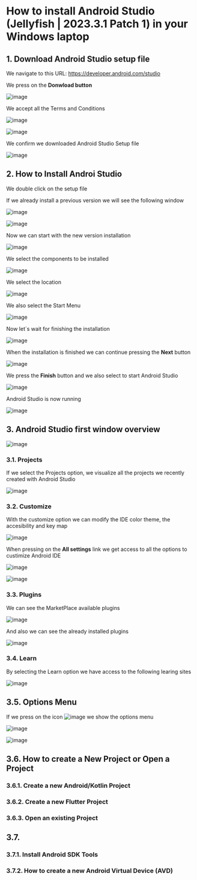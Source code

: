 # How to install Android Studio (Jellyfish | 2023.3.1 Patch 1) in your Windows laptop

## 1. Download Android Studio setup file

We navigate to this URL: https://developer.android.com/studio

We press on the **Donwload button**

![image](https://github.com/luiscoco/Android_Studio_Installation/assets/32194879/43ce0ff2-7531-48f8-8728-339e3ba49d3f)

We accept all the Terms and Conditions 

![image](https://github.com/luiscoco/Android_Studio_Installation/assets/32194879/8ac23496-c470-4b2f-ba24-7a1f8910e6cb)

![image](https://github.com/luiscoco/Android_Studio_Installation/assets/32194879/734159e8-7de1-45b5-8786-f4e9256d7417)

We confirm we downloaded Android Studio Setup file

![image](https://github.com/luiscoco/Android_Studio_Installation/assets/32194879/f8c53f64-0169-4d2d-9799-b9a5a89bfba8)

## 2. How to Install Androi Studio

We double click on the setup file

If we already install a previous version we will see the following window

![image](https://github.com/luiscoco/Android_Studio_Installation/assets/32194879/2b2c42d9-2de5-4a44-92a7-567006924976)

![image](https://github.com/luiscoco/Android_Studio_Installation/assets/32194879/4206f45a-8362-419c-b17e-f08c09aab0c3)

Now we can start with the new version installation

![image](https://github.com/luiscoco/Android_Studio_Installation/assets/32194879/08fc477d-dd1e-45f1-a7ef-090c77dba7e8)

We select the components to be installed

![image](https://github.com/luiscoco/Android_Studio_Installation/assets/32194879/bd164ba9-a3e2-4941-8dfd-546ba38c70d8)

We select the location

![image](https://github.com/luiscoco/Android_Studio_Installation/assets/32194879/95561c7b-a515-4662-bb86-8e5b1ed95c73)

We also select the Start Menu

![image](https://github.com/luiscoco/Android_Studio_Installation/assets/32194879/439ec6e0-862c-453e-a823-97835afd41c3)

Now let´s wait for finishing the installation

![image](https://github.com/luiscoco/Android_Studio_Installation/assets/32194879/bf6c499c-35ef-44d0-87b2-982b6022f724)

When the installation is finished we can continue pressing the **Next** button

![image](https://github.com/luiscoco/Android_Studio_Installation/assets/32194879/252d308b-2cff-49a0-a343-d72e8333d7a7)

We press the **Finish** button and we also select to start Android Studio

![image](https://github.com/luiscoco/Android_Studio_Installation/assets/32194879/8db049f6-4c0a-469a-875c-948aa405c2d8)

Android Studio is now running

![image](https://github.com/luiscoco/Android_Studio_Installation/assets/32194879/5a1dc0fc-981a-4b8a-9018-e6b39a06e987)

## 3. Android Studio first window overview

![image](https://github.com/luiscoco/Android_Studio_Installation/assets/32194879/72e30b3c-1bab-4d07-bedd-ee072e2a3b0c)

### 3.1. Projects

If we select the Projects option, we visualize all the projects we recently created with Android Studio

![image](https://github.com/luiscoco/Android_Studio_Installation/assets/32194879/89d9094b-f3b8-4619-a3c2-e2925972dd43)

### 3.2. Customize

With the customize option we can modify the IDE color theme, the accesibility and key map

![image](https://github.com/luiscoco/Android_Studio_Installation/assets/32194879/56d323b7-0921-4603-b6b3-8ffbc7fba4d5)

When pressing on the **All settings** link we get access to all the options to custimize Android IDE

![image](https://github.com/luiscoco/Android_Studio_Installation/assets/32194879/5e3d8e80-e215-4c28-89f8-f8d0daf068aa)

![image](https://github.com/luiscoco/Android_Studio_Installation/assets/32194879/b89be4f6-2f33-49cb-9477-5985744962de)

### 3.3. Plugins

We can see the MarketPlace available plugins 

![image](https://github.com/luiscoco/Android_Studio_Installation/assets/32194879/2a6132c1-f00f-45fd-9212-3f97ee95a253)

And also we can see the already installed plugins

![image](https://github.com/luiscoco/Android_Studio_Installation/assets/32194879/d325ecb1-27cc-41c5-a23a-da08cec98718)

### 3.4. Learn

By selecting the Learn option we have access to the following learing sites

![image](https://github.com/luiscoco/Android_Studio_Installation/assets/32194879/9edee68d-46d8-428e-b4e3-a3893d1529e9)

## 3.5. Options Menu

If we press on the icon ![image](https://github.com/luiscoco/Android_Studio_Installation/assets/32194879/78593a74-ef3f-4c0d-970c-3eea05bd5552)
 we show the options menu

![image](https://github.com/luiscoco/Android_Studio_Installation/assets/32194879/056c286e-7d5d-44e4-9c08-5cdea7e1542e)

![image](https://github.com/luiscoco/Android_Studio_Installation/assets/32194879/816e2bfc-d345-4bab-b6e3-700008dbbe48)

## 3.6. How to create a New Project or Open a Project

### 3.6.1. Create a new Android/Kotlin Project



### 3.6.2. Create a new Flutter Project



### 3.6.3. Open an existing Project


## 3.7. 



### 3.7.1. Install Android SDK Tools


### 3.7.2. How to create a new Android Virtual Device (AVD)
